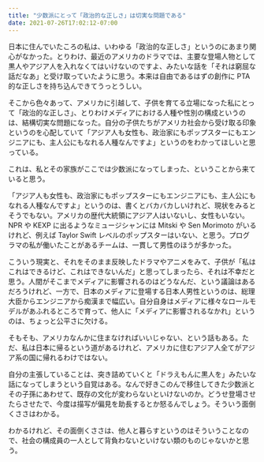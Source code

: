 ```yaml
---
title: "少数派にとって「政治的な正しさ」は切実な問題である"
date: 2021-07-26T17:02:12-07:00
---
```

日本に住んでいたころの私は、いわゆる「政治的な正しさ」というのにあまり関心がなかった。とりわけ、最近のアメリカのドラマでは、主要な登場人物として黒人やアジア人を入れなくてはいけないのですよ、みたいな話を「それは窮屈な話だなあ」と受け取っていたように思う。本来は自由であるはずの創作に PTA 的な正しさを持ち込んできてうっとうしい。

そこから色々あって、アメリカに引越して、子供を育てる立場になった私にとって「政治的な正しさ」、とりわけメディアにおける人種や性別の構成というのは、結構切実な問題になった。自分の子供たちがアメリカ社会から受け取る印象というのを心配していて「アジア人も女性も、政治家にもポップスターにもエンジニアにも、主人公にもなれる人種なんですよ」というのをわかってほしいと思っている。

これは、私とその家族がここでは少数派になってしまった、ということから来ていると思う。

「アジア人も女性も、政治家にもポップスターにもエンジニアにも、主人公にもなれる人種なんですよ」というのは、書くとバカバカしいけれど、現状をみるとそうでもない。アメリカの歴代大統領にアジア人はいないし、女性もいない。NPR や KEXP に出るようなミュージシャンには Mitski や Sen Morimoto がいるけれど、例えば Taylor Swift レベルのポップスターはいない、と思う。プログラマの私が働いたことがあるチームは、一貫して男性のほうが多かった。

こういう現実と、それをそのまま反映したドラマやアニメをみて、子供が「私はこれはできるけど、これはできないんだ」と思ってしまったら、それは不幸だと思う。人間がそこまでメディアに影響されるのはどうなんだ、という議論はあるだろうけれど、一方で、日本のメディアに登場する日本人男性というのは、総理大臣からエンジニアから痴漢まで幅広い。自分自身はメディアに様々なロールモデルがあふれるところで育って、他人に「メディアに影響されるなかれ」というのは、ちょっと公平さに欠ける。

そもそも、アメリカなんかに住まなければいいじゃない、という話もある。ただ、私は日本に帰るという道があるけれど、アメリカに住むアジア人全てがアジア系の国に帰れるわけではない。

自分の主張していることは、突き詰めていくと「ドラえもんに黒人を」みたいな話になってしまうという自覚はある。なんで好きこのんで移住してきた少数派とその子孫にあわせて、既存の文化が変わらないといけないのか。どうせ登場させたらさせたで、今度は描写が偏見を助長するとか怒るんでしょう。そういう面倒くささはわかる。

わかるけれど、その面倒くささは、他人と暮らすというのはそういうことなので、社会の構成員の一人として背負わないといけない類のものじゃないかと思う。
